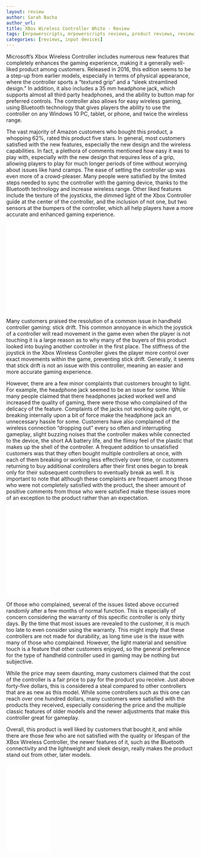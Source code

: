 ```yaml
---
layout: review
author: Sarah Bacha
author_url:
title: XBox Wireless Controller White - Review
tags: [mrpowerscripts, mrpowerscripts reviews, product reviews, reviewing amazon products, amazon product]
categories: [reviews, input devices]
---
```


Microsoft’s Xbox Wireless Controller includes numerous new features that completely enhances the gaming experience, making it a generally well-liked product among customers. Released in 2016, this edition seems to be a step-up from earlier models, especially in terms of physical appearance, where the controller sports a “textured grip” and a “sleek streamlined design.” In addition, it also includes a 35 mm headphone jack, which supports almost all third party headphones, and the ability to button map for preferred controls. The controller also allows for easy wireless gaming, using Bluetooth technology that gives players the ability to use the controller on any Windows 10 PC, tablet, or phone, and twice the wireless range.

The vast majority of Amazon customers who bought this product, a whopping 62%, rated this product five stars. In general, most customers satisfied with the new features, especially the new design and the wireless capabilities. In fact, a plethora of comments mentioned how easy it was to play with, especially with the new design that requires less of a grip, allowing players to play for much longer periods of time without worrying about issues like hand cramps. The ease of setting the controller up was even more of a crowd-pleaser. Many people were satisfied by the limited steps needed to sync the controller with the gaming device, thanks to the Bluetooth technology and increase wireless range. Other liked features include the texture of the joysticks, the dimmed light of the Xbox Controller guide at the center of the controller, and the inclusion of not one, but two sensors at the bumpers of the controller, which all help players have a more accurate and enhanced gaming experience.

<iframe style="width:120px;height:240px;" marginwidth="0" marginheight="0" scrolling="no" frameborder="0" src="//ws-na.amazon-adsystem.com/widgets/q?ServiceVersion=20070822&OneJS=1&Operation=GetAdHtml&MarketPlace=US&source=ss&ref=as_ss_li_til&ad_type=product_link&tracking_id=mrpowerscript-20&language=en_US&marketplace=amazon&region=US&placement=B01GW3H3U8&asins=B01GW3H3U8&linkId=60f14e3edc83afcf8bc2427a8ba1bdc1&show_border=true&link_opens_in_new_window=true"></iframe>

Many customers praised the resolution of a common issue in handheld controller gaming: stick drift. This common annoyance in which the joystick of a controller will read movement in the game even when the player is not touching it is a large reason as to why many of the buyers of this product looked into buying another controller in the first place. The stiffness of the joystick in the Xbox Wireless Controller gives the player more control over exact movements within the game, preventing stick drift. Generally, it seems that stick drift is not an issue with this controller, meaning an easier and more accurate gaming experience.

However, there are a few minor complaints that customers brought to light. For example, the headphone jack seemed to be an issue for some. While many people claimed that there headphones jacked worked well and increased the quality of gaming, there were those who complained of the delicacy of the feature. Complaints of the jacks not working quite right, or breaking internally upon a bit of force make the headphone jack an unnecessary hassle for some. Customers have also complained of the wireless connection “dropping out” every so often and interrupting gameplay, slight buzzing noises that the controller makes while connected to the device, the short AA battery life, and the flimsy feel of the plastic that makes up the shell of the controller. A frequent addition to unsatisfied customers was that they often bought multiple controllers at once, with each of them breaking or working less effectively over time, or customers returning to buy additional controllers after their first ones began to break only for their subsequent controllers to eventually break as well. It is important to note that although these complaints are frequent among those who were not completely satisfied with the product, the sheer amount of positive comments from those who were satisfied make these issues more of an exception to the product rather than an expectation.

<iframe style="width:120px;height:240px;" marginwidth="0" marginheight="0" scrolling="no" frameborder="0" src="//ws-na.amazon-adsystem.com/widgets/q?ServiceVersion=20070822&OneJS=1&Operation=GetAdHtml&MarketPlace=US&source=ss&ref=as_ss_li_til&ad_type=product_link&tracking_id=mrpowerscript-20&language=en_US&marketplace=amazon&region=US&placement=B01GW3H3U8&asins=B01GW3H3U8&linkId=60f14e3edc83afcf8bc2427a8ba1bdc1&show_border=true&link_opens_in_new_window=true"></iframe>

Of those who complained, several of the issues listed above occurred randomly after a few months of normal function. This is especially of concern considering the warranty of this specific controller is only thirty days. By the time that most issues are revealed to the customer, it is much too late to even consider using the warranty. This might imply that these controllers are not made for durability, as long time use is the issue with many of those who complained. However, the light material and sensitive touch is a feature that other customers enjoyed, so the general preference for the type of handheld controller used in gaming may be nothing but subjective.

While the price may seem daunting, many customers claimed that the cost of the controller is a fair price to pay for the product you receive. Just above forty-five dollars, this is considered a steal compared to other controllers that are as new as this model. While some controllers such as this one can reach over one hundred dollars, many customers were satisfied with the products they received, especially considering the price and the multiple classic features of older models and the newer adjustments that make this controller great for gameplay.

Overall, this product is well liked by customers that bought it, and while there are those few who are not satisfied with the quality or lifespan of the XBox Wireless Controller, the newer features of it, such as the Bluetooth connectivity and the lightweight and sleek design, really makes the product stand out from other, later models.

<iframe style="width:120px;height:240px;" marginwidth="0" marginheight="0" scrolling="no" frameborder="0" src="//ws-na.amazon-adsystem.com/widgets/q?ServiceVersion=20070822&OneJS=1&Operation=GetAdHtml&MarketPlace=US&source=ss&ref=as_ss_li_til&ad_type=product_link&tracking_id=mrpowerscript-20&language=en_US&marketplace=amazon&region=US&placement=B01GW3H3U8&asins=B01GW3H3U8&linkId=60f14e3edc83afcf8bc2427a8ba1bdc1&show_border=true&link_opens_in_new_window=true"></iframe>